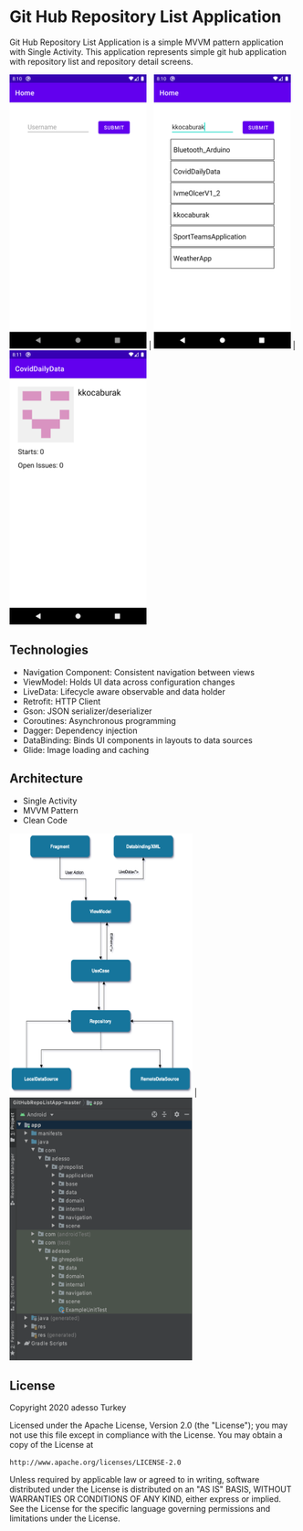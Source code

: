 # Git Hub Repository List Application
Git Hub Repository List Application is a simple MVVM pattern application with Single Activity. This application represents simple git hub application with repository list and repository detail screens.

<img src="/images/main-screen.png" width="240"> | <img src="/images/main-screen-with-list.png" width="240"> | <img src="/images/detail-screen.png" width="240">

## Technologies

- Navigation Component: Consistent navigation between views
- ViewModel: Holds UI data across configuration changes
- LiveData: Lifecycle aware observable and data holder
- Retrofit: HTTP Client
- Gson: JSON serializer/deserializer
- Coroutines: Asynchronous programming
- Dagger: Dependency injection
- DataBinding: Binds UI components in layouts to data sources
- Glide: Image loading and caching

## Architecture

- Single Activity
- MVVM Pattern
- Clean Code

<img src="/images/architecture-diagram.png" width="320" height="460"> | <img src="/images/project-folder-structure.png" width="320" height="460">

## License

Copyright 2020 adesso Turkey

Licensed under the Apache License, Version 2.0 (the "License");
you may not use this file except in compliance with the License.
You may obtain a copy of the License at

    http://www.apache.org/licenses/LICENSE-2.0

Unless required by applicable law or agreed to in writing, software
distributed under the License is distributed on an "AS IS" BASIS,
WITHOUT WARRANTIES OR CONDITIONS OF ANY KIND, either express or implied.
See the License for the specific language governing permissions and
limitations under the License.
